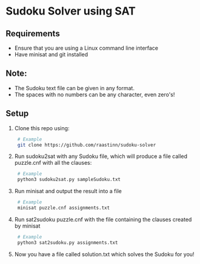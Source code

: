 # Sudoku Solver using SAT
## Requirements
- Ensure that you are using a Linux command line interface
- Have minisat and git installed
## Note:
- The Sudoku text file can be given in any format.
- The spaces with no numbers can be any character, even zero's!


## Setup
1. Clone this repo using:

    ```bash
     # Example
     git clone https://github.com/raastinn/sudoku-solver
   ```
2. Run sudoku2sat with any Sudoku file, which will produce a file called puzzle.cnf with all the clauses:
    ```bash
     # Example
     python3 sudoku2sat.py sampleSudoku.txt
   ```
3. Run minisat and output the result into a file
    ```bash
     # Example
     minisat puzzle.cnf assignments.txt
   ```
4. Run sat2sudoku puzzle.cnf with the file containing the clauses created by minisat
    ```bash
     # Example
     python3 sat2sudoku.py assignments.txt
   ```
5. Now you have a file called solution.txt which solves the Sudoku for you!
